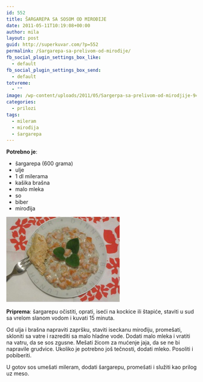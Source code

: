 ```yaml
---
id: 552
title: ŠARGAREPA SA SOSOM OD MIROĐIJE
date: 2011-05-11T10:19:08+00:00
author: mila
layout: post
guid: http://superkuvar.com/?p=552
permalink: /šargarepa-sa-prelivom-od-mirođije/
fb_social_plugin_settings_box_like:
  - default
fb_social_plugin_settings_box_send:
  - default
totvreme:
  - ""
image: /wp-content/uploads/2011/05/Sargerpa-sa-prelivom-od-mirodjije-940x198.jpg
categories:
  - prilozi
tags:
  - mileram
  - mirođija
  - šargarepa
---
```

**Potrebno je**:

  * šargarepa (600 grama)
  * ulje
  * 1 dl milerama
  * kašika brašna
  * malo mleka
  * so
  * biber
  * mirođija

<img class="alignnone size-medium wp-image-5116" src="/wp-content/uploads/2011/05/Sargerpa-sa-prelivom-od-mirodjije-300x225.jpg" alt="Sargerpa sa prelivom od mirodjije" width="300" height="225" /> 

**Priprema**: šargarepu očistiti, oprati, iseći na kockice ili štapiće, staviti u sud sa vrelom slanom vodom i kuvati 15 minuta.

Od ulja i brašna napraviti zapršku, staviti iseckanu mirođiju, promešati, skloniti sa vatre i razrediti sa malo hladne vode. Dodati malo mleka i vratiti na vatru, da se sos zgusne. Mešati žicom za mućenje jaja, da se ne bi napravile grudvice. Ukoliko je potrebno još tečnosti, dodati mleko. Posoliti i pobiberiti.

U gotov sos umešati mileram, dodati šargarepu, promešati i služiti kao prilog uz meso.